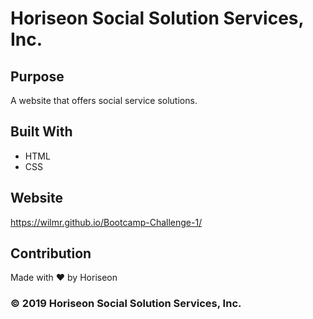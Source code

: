 # Horiseon Social Solution Services, Inc.

## Purpose
A website that offers social service solutions.

## Built With
* HTML
* CSS

## Website
https://wilmr.github.io/Bootcamp-Challenge-1/

## Contribution
Made with ❤️️ by Horiseon


### © 2019 Horiseon Social Solution Services, Inc.
